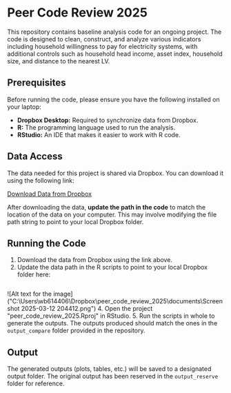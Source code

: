 # Peer Code Review 2025

This repository contains baseline analysis code for an ongoing project. The code is designed to clean, construct, and analyze various indicators including household willingness to pay for electricity systems, with additional controls such as household head income, asset index, household size, and distance to the nearest LV.

## Prerequisites

Before running the code, please ensure you have the following installed on your laptop:

- **Dropbox Desktop:** Required to synchronize data from Dropbox.
- **R:** The programming language used to run the analysis.
- **RStudio:** An IDE that makes it easier to work with R code.

## Data Access

The data needed for this project is shared via Dropbox. You can download it using the following link:

[Download Data from Dropbox](https://www.dropbox.com/scl/fo/xttb8ne898xaqguf01zen/ANdrSWOqaaPBJG4PwCsS2ZI?rlkey=2j5aef9ehrpuewhqicfyok2ww&st=rr64f0jy&dl=0)

After downloading the data, **update the path in the code** to match the location of the data on your computer. This may involve modifying the file path string to point to your local Dropbox folder.

## Running the Code

1. Download the data from Dropbox using the link above.
2. Update the data path in the R scripts to point to your local Dropbox folder here:
   ```markdown
![Alt text for the image]("C:\Users\wb614406\Dropbox\peer_code_review_2025\documents\Screenshot 2025-03-12 204412.png")
4. Open the project "peer_code_review_2025.Rproj" in RStudio.
5. Run the scripts in whole to generate the outputs. The outputs produced should match the ones in the `output_compare` folder provided in the repository.

## Output

The generated outputs (plots, tables, etc.) will be saved to a designated output folder. The original output has been reserved in the `output_reserve` folder for reference.
